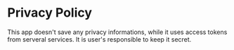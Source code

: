 # Privacy Policy

This app doesn't save any privacy informations, while it uses access tokens from serveral services. It is user's responsible to keep it secret.
